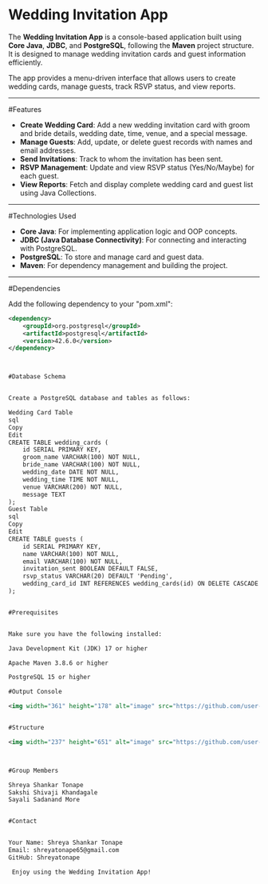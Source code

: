 # Wedding Invitation App

The **Wedding Invitation App** is a console-based application built using **Core Java**, **JDBC**, and **PostgreSQL**, following the **Maven** project structure. It is designed to manage wedding invitation cards and guest information efficiently.

The app provides a menu-driven interface that allows users to create wedding cards, manage guests, track RSVP status, and view reports.

---

 #Features

- **Create Wedding Card**: Add a new wedding invitation card with groom and bride details, wedding date, time, venue, and a special message.
- **Manage Guests**: Add, update, or delete guest records with names and email addresses.
- **Send Invitations**: Track to whom the invitation has been sent.
- **RSVP Management**: Update and view RSVP status (Yes/No/Maybe) for each guest.
- **View Reports**: Fetch and display complete wedding card and guest list using Java Collections.

---
  #Technologies Used

- **Core Java**: For implementing application logic and OOP concepts.
- **JDBC (Java Database Connectivity)**: For connecting and interacting with PostgreSQL.
- **PostgreSQL**: To store and manage card and guest data.
- **Maven**: For dependency management and building the project.

---

#Dependencies

Add the following dependency to your "pom.xml":

```xml
<dependency>
    <groupId>org.postgresql</groupId>
    <artifactId>postgresql</artifactId>
    <version>42.6.0</version>
</dependency>



#Database Schema


Create a PostgreSQL database and tables as follows:

Wedding Card Table
sql
Copy
Edit
CREATE TABLE wedding_cards (
    id SERIAL PRIMARY KEY,
    groom_name VARCHAR(100) NOT NULL,
    bride_name VARCHAR(100) NOT NULL,
    wedding_date DATE NOT NULL,
    wedding_time TIME NOT NULL,
    venue VARCHAR(200) NOT NULL,
    message TEXT
);
Guest Table
sql
Copy
Edit
CREATE TABLE guests (
    id SERIAL PRIMARY KEY,
    name VARCHAR(100) NOT NULL,
    email VARCHAR(100) NOT NULL,
    invitation_sent BOOLEAN DEFAULT FALSE,
    rsvp_status VARCHAR(20) DEFAULT 'Pending',
    wedding_card_id INT REFERENCES wedding_cards(id) ON DELETE CASCADE
);


#Prerequisites


Make sure you have the following installed:

Java Development Kit (JDK) 17 or higher

Apache Maven 3.8.6 or higher

PostgreSQL 15 or higher

#Output Console

<img width="361" height="178" alt="image" src="https://github.com/user-attachments/assets/0edac672-4d5e-4382-9dc5-74a23724dc64" />


#Structure

<img width="237" height="651" alt="image" src="https://github.com/user-attachments/assets/a0098352-281e-4bd0-b8aa-c3aa30cb5725" />



#Group Members

Shreya Shankar Tonape
Sakshi Shivaji Khandagale
Sayali Sadanand More


#Contact


Your Name: Shreya Shankar Tonape
Email: shreyatonape65@gmail.com
GitHub: Shreyatonape

 Enjoy using the Wedding Invitation App!
